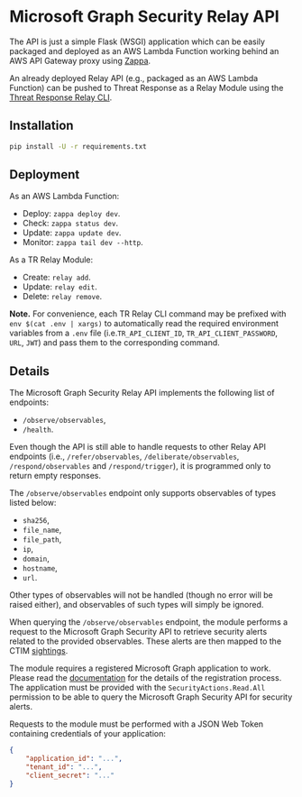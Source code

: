 # Microsoft Graph Security Relay API

The API is just a simple Flask (WSGI) application which can be easily
packaged and deployed as an AWS Lambda Function working behind an AWS API
Gateway proxy using [Zappa](https://github.com/Miserlou/Zappa).

An already deployed Relay API (e.g., packaged as an AWS Lambda Function) can
be pushed to Threat Response as a Relay Module using the
[Threat Response Relay CLI](https://github.com/threatgrid/tr-lambda-relay).

## Installation

```bash
pip install -U -r requirements.txt
```

## Deployment

As an AWS Lambda Function:
- Deploy: `zappa deploy dev`.
- Check: `zappa status dev`.
- Update: `zappa update dev`.
- Monitor: `zappa tail dev --http`.

As a TR Relay Module:
- Create: `relay add`.
- Update: `relay edit`.
- Delete: `relay remove`.

**Note.** For convenience, each TR Relay CLI command may be prefixed with
`env $(cat .env | xargs)` to automatically read the required environment
variables from a `.env` file (i.e.`TR_API_CLIENT_ID`, `TR_API_CLIENT_PASSWORD`,
`URL`, `JWT`) and pass them to the corresponding command.

## Details

The Microsoft Graph Security Relay API implements the following list of endpoints:
* `/observe/observables`,
* `/health`.

Even though the API is still able to handle requests to other Relay API endpoints 
(i.e., `/refer/observables`, `/deliberate/observables`, `/respond/observables` and `/respond/trigger`), 
it is programmed only to return empty responses.

The `/observe/observables` endpoint only supports observables of types listed below:
* `sha256`,
* `file_name`,
* `file_path`,
* `ip`,
* `domain`,
* `hostname`,
* `url`.

Other types of observables will not be handled (though no error will be raised either), 
and observables of such types will simply be ignored.

When querying the `/observe/observables` endpoint, 
the module performs a request to the Microsoft Graph Security API to retrieve security alerts 
related to the provided observables. These alerts are then mapped to the CTIM 
[sightings](https://github.com/threatgrid/ctim/blob/master/doc/structures/sighting.md).

The module requires a registered Microsoft Graph application to work.
Please read the [documentation](https://docs.microsoft.com/en-us/graph/security-authorization) 
for the details of the registration process.
The application must be provided with the `SecurityActions.Read.All` permission to be able to query 
the Microsoft Graph Security API for security alerts.

Requests to the module must be performed with a JSON Web Token containing credentials of your application:
```json
{
    "application_id": "...",
    "tenant_id": "...",
    "client_secret": "..."
}
```
